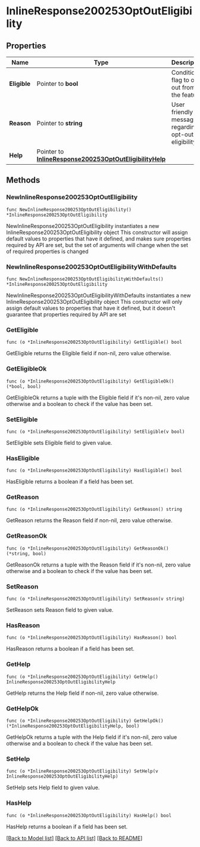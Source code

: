 # InlineResponse200253OptOutEligibility

## Properties

Name | Type | Description | Notes
------------ | ------------- | ------------- | -------------
**Eligible** | Pointer to **bool** | Condition flag to opt out from the feature | [optional] 
**Reason** | Pointer to **string** | User friendly message regarding opt-out eligibility | [optional] 
**Help** | Pointer to [**InlineResponse200253OptOutEligibilityHelp**](InlineResponse200253OptOutEligibilityHelp.md) |  | [optional] 

## Methods

### NewInlineResponse200253OptOutEligibility

`func NewInlineResponse200253OptOutEligibility() *InlineResponse200253OptOutEligibility`

NewInlineResponse200253OptOutEligibility instantiates a new InlineResponse200253OptOutEligibility object
This constructor will assign default values to properties that have it defined,
and makes sure properties required by API are set, but the set of arguments
will change when the set of required properties is changed

### NewInlineResponse200253OptOutEligibilityWithDefaults

`func NewInlineResponse200253OptOutEligibilityWithDefaults() *InlineResponse200253OptOutEligibility`

NewInlineResponse200253OptOutEligibilityWithDefaults instantiates a new InlineResponse200253OptOutEligibility object
This constructor will only assign default values to properties that have it defined,
but it doesn't guarantee that properties required by API are set

### GetEligible

`func (o *InlineResponse200253OptOutEligibility) GetEligible() bool`

GetEligible returns the Eligible field if non-nil, zero value otherwise.

### GetEligibleOk

`func (o *InlineResponse200253OptOutEligibility) GetEligibleOk() (*bool, bool)`

GetEligibleOk returns a tuple with the Eligible field if it's non-nil, zero value otherwise
and a boolean to check if the value has been set.

### SetEligible

`func (o *InlineResponse200253OptOutEligibility) SetEligible(v bool)`

SetEligible sets Eligible field to given value.

### HasEligible

`func (o *InlineResponse200253OptOutEligibility) HasEligible() bool`

HasEligible returns a boolean if a field has been set.

### GetReason

`func (o *InlineResponse200253OptOutEligibility) GetReason() string`

GetReason returns the Reason field if non-nil, zero value otherwise.

### GetReasonOk

`func (o *InlineResponse200253OptOutEligibility) GetReasonOk() (*string, bool)`

GetReasonOk returns a tuple with the Reason field if it's non-nil, zero value otherwise
and a boolean to check if the value has been set.

### SetReason

`func (o *InlineResponse200253OptOutEligibility) SetReason(v string)`

SetReason sets Reason field to given value.

### HasReason

`func (o *InlineResponse200253OptOutEligibility) HasReason() bool`

HasReason returns a boolean if a field has been set.

### GetHelp

`func (o *InlineResponse200253OptOutEligibility) GetHelp() InlineResponse200253OptOutEligibilityHelp`

GetHelp returns the Help field if non-nil, zero value otherwise.

### GetHelpOk

`func (o *InlineResponse200253OptOutEligibility) GetHelpOk() (*InlineResponse200253OptOutEligibilityHelp, bool)`

GetHelpOk returns a tuple with the Help field if it's non-nil, zero value otherwise
and a boolean to check if the value has been set.

### SetHelp

`func (o *InlineResponse200253OptOutEligibility) SetHelp(v InlineResponse200253OptOutEligibilityHelp)`

SetHelp sets Help field to given value.

### HasHelp

`func (o *InlineResponse200253OptOutEligibility) HasHelp() bool`

HasHelp returns a boolean if a field has been set.


[[Back to Model list]](../README.md#documentation-for-models) [[Back to API list]](../README.md#documentation-for-api-endpoints) [[Back to README]](../README.md)


